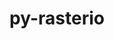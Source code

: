 ---
title: "py-rasterio"
layout: cache
categories: [package, develop]
meta: {"compilers": ["none"], "num_specs": 32, "num_specs_by_stack": {"ml-darwin-aarch64-mps": 13, "ml-linux-aarch64-cpu": 10, "ml-linux-aarch64-cuda": 10, "ml-linux-x86_64-cpu": 9, "ml-linux-x86_64-cuda": 9, "root": 32}, "oss": ["sequoia", "ubuntu24.04"], "platforms": ["darwin", "linux"], "stacks": ["ml-darwin-aarch64-mps", "ml-linux-aarch64-cpu", "ml-linux-aarch64-cuda", "ml-linux-x86_64-cpu", "ml-linux-x86_64-cuda", "root"], "targets": ["aarch64", "x86_64_v3"], "versions": ["1.4.3"]}
spec_details: [{"compiler": "none", "hash": "4hzxuk5jegzewvcx2frldynmc7xvabjd", "os": "sequoia", "platform": "darwin", "size": "-", "stacks": ["ml-darwin-aarch64-mps", "root"], "target": "aarch64", "variants": ["build_system=python_pip"], "versions": ["1.4.3"]}, {"compiler": "none", "hash": "5ck2jeglaqthvgddafbu7fypc4pz2bbb", "os": "ubuntu24.04", "platform": "linux", "size": "-", "stacks": ["ml-linux-x86_64-cpu", "ml-linux-x86_64-cuda", "root"], "target": "x86_64_v3", "variants": ["build_system=python_pip"], "versions": ["1.4.3"]}, {"compiler": "none", "hash": "agv7plsuvc5b7gvs3t5tbpjsdgjb4wv4", "os": "ubuntu24.04", "platform": "linux", "size": "-", "stacks": ["ml-linux-x86_64-cpu", "ml-linux-x86_64-cuda", "root"], "target": "x86_64_v3", "variants": ["build_system=python_pip"], "versions": ["1.4.3"]}, {"compiler": "none", "hash": "ch6qx7khuyehs2e6s3ybrz6cww4ru2hu", "os": "sequoia", "platform": "darwin", "size": "-", "stacks": ["ml-darwin-aarch64-mps", "root"], "target": "aarch64", "variants": ["build_system=python_pip"], "versions": ["1.4.3"]}, {"compiler": "none", "hash": "cy2cov2pavl2lcye7dpdu6wkiljcjbdw", "os": "sequoia", "platform": "darwin", "size": "-", "stacks": ["ml-darwin-aarch64-mps", "root"], "target": "aarch64", "variants": ["build_system=python_pip"], "versions": ["1.4.3"]}, {"compiler": "none", "hash": "dpl552nmyjbjxtavcgyy7t3eof5hm6q3", "os": "ubuntu24.04", "platform": "linux", "size": "-", "stacks": ["ml-linux-x86_64-cpu", "ml-linux-x86_64-cuda", "root"], "target": "x86_64_v3", "variants": ["build_system=python_pip"], "versions": ["1.4.3"]}, {"compiler": "none", "hash": "edi3jdin56q6pemupjhwh4c2uqjjfose", "os": "ubuntu24.04", "platform": "linux", "size": "-", "stacks": ["ml-linux-aarch64-cpu", "ml-linux-aarch64-cuda", "root"], "target": "aarch64", "variants": ["build_system=python_pip"], "versions": ["1.4.3"]}, {"compiler": "none", "hash": "f5vd44bdrfc7evsrapriuyisqdux2eq4", "os": "ubuntu24.04", "platform": "linux", "size": "-", "stacks": ["ml-linux-aarch64-cpu", "ml-linux-aarch64-cuda", "root"], "target": "aarch64", "variants": ["build_system=python_pip"], "versions": ["1.4.3"]}, {"compiler": "none", "hash": "fxrpva5r3s67ffl6l3kiwoftim7wir63", "os": "ubuntu24.04", "platform": "linux", "size": "-", "stacks": ["ml-linux-x86_64-cpu", "ml-linux-x86_64-cuda", "root"], "target": "x86_64_v3", "variants": ["build_system=python_pip"], "versions": ["1.4.3"]}, {"compiler": "none", "hash": "fzy623o7lrpd3w2igmkpp2wjlbjjldoz", "os": "sequoia", "platform": "darwin", "size": "-", "stacks": ["ml-darwin-aarch64-mps", "root"], "target": "aarch64", "variants": ["build_system=python_pip"], "versions": ["1.4.3"]}, {"compiler": "none", "hash": "g6zprzmuczrmy3sxtf66gmetev3ye3pe", "os": "sequoia", "platform": "darwin", "size": "-", "stacks": ["ml-darwin-aarch64-mps", "root"], "target": "aarch64", "variants": ["build_system=python_pip"], "versions": ["1.4.3"]}, {"compiler": "none", "hash": "hropcc3iswpkpuszjd4gpd5cvkeesdnu", "os": "sequoia", "platform": "darwin", "size": "-", "stacks": ["ml-darwin-aarch64-mps", "root"], "target": "aarch64", "variants": ["build_system=python_pip"], "versions": ["1.4.3"]}, {"compiler": "none", "hash": "i2a2yejtboxikhrkdj3fb7peeulsfoma", "os": "sequoia", "platform": "darwin", "size": "-", "stacks": ["ml-darwin-aarch64-mps", "root"], "target": "aarch64", "variants": ["build_system=python_pip"], "versions": ["1.4.3"]}, {"compiler": "none", "hash": "izmiycguumbkfbjkgfghla2ay22bki6s", "os": "ubuntu24.04", "platform": "linux", "size": "-", "stacks": ["ml-linux-aarch64-cpu", "ml-linux-aarch64-cuda", "root"], "target": "aarch64", "variants": ["build_system=python_pip"], "versions": ["1.4.3"]}, {"compiler": "none", "hash": "jkdgru7s7oe45twphwcw5l62344zrk35", "os": "sequoia", "platform": "darwin", "size": "-", "stacks": ["ml-darwin-aarch64-mps", "root"], "target": "aarch64", "variants": ["build_system=python_pip"], "versions": ["1.4.3"]}, {"compiler": "none", "hash": "k2mcsxwc2rv3c6c6whegci73vnyiq7bd", "os": "ubuntu24.04", "platform": "linux", "size": "-", "stacks": ["ml-linux-x86_64-cpu", "ml-linux-x86_64-cuda", "root"], "target": "x86_64_v3", "variants": ["build_system=python_pip"], "versions": ["1.4.3"]}, {"compiler": "none", "hash": "lubo4euvsrqppfskon4ou5arjqnd7ncp", "os": "sequoia", "platform": "darwin", "size": "-", "stacks": ["ml-darwin-aarch64-mps", "root"], "target": "aarch64", "variants": ["build_system=python_pip"], "versions": ["1.4.3"]}, {"compiler": "none", "hash": "mb4mmuptr776wswo6ukrfcao23qcpipg", "os": "ubuntu24.04", "platform": "linux", "size": "-", "stacks": ["ml-linux-aarch64-cpu", "ml-linux-aarch64-cuda", "root"], "target": "aarch64", "variants": ["build_system=python_pip"], "versions": ["1.4.3"]}, {"compiler": "none", "hash": "ncvfrkgvk2haedfqttu7rihwtomqtqez", "os": "ubuntu24.04", "platform": "linux", "size": "-", "stacks": ["ml-linux-x86_64-cpu", "ml-linux-x86_64-cuda", "root"], "target": "x86_64_v3", "variants": ["build_system=python_pip"], "versions": ["1.4.3"]}, {"compiler": "none", "hash": "oszmxhhzrzfss2ncbaovrgu6bia6eyse", "os": "ubuntu24.04", "platform": "linux", "size": "-", "stacks": ["ml-linux-x86_64-cpu", "ml-linux-x86_64-cuda", "root"], "target": "x86_64_v3", "variants": ["build_system=python_pip"], "versions": ["1.4.3"]}, {"compiler": "none", "hash": "qpt26t5mzqq2sux54jgptzrd53c4kfyj", "os": "ubuntu24.04", "platform": "linux", "size": "-", "stacks": ["ml-linux-aarch64-cpu", "ml-linux-aarch64-cuda", "root"], "target": "aarch64", "variants": ["build_system=python_pip"], "versions": ["1.4.3"]}, {"compiler": "none", "hash": "rjc5jk4rtlhprctsmgiljx3cdsdbqeix", "os": "ubuntu24.04", "platform": "linux", "size": "-", "stacks": ["ml-linux-aarch64-cpu", "ml-linux-aarch64-cuda", "root"], "target": "aarch64", "variants": ["build_system=python_pip"], "versions": ["1.4.3"]}, {"compiler": "none", "hash": "s7ccfx6cxgzzexuqzliw64tsdok6dcan", "os": "ubuntu24.04", "platform": "linux", "size": "-", "stacks": ["ml-linux-aarch64-cpu", "ml-linux-aarch64-cuda", "root"], "target": "aarch64", "variants": ["build_system=python_pip"], "versions": ["1.4.3"]}, {"compiler": "none", "hash": "sutdj7i4rqld246wfeco3kyw7w2zmn24", "os": "sequoia", "platform": "darwin", "size": "-", "stacks": ["ml-darwin-aarch64-mps", "root"], "target": "aarch64", "variants": ["build_system=python_pip"], "versions": ["1.4.3"]}, {"compiler": "none", "hash": "uqpwexzsx4oqobjx3ioyylitgbwayojj", "os": "ubuntu24.04", "platform": "linux", "size": "-", "stacks": ["ml-linux-aarch64-cpu", "ml-linux-aarch64-cuda", "root"], "target": "aarch64", "variants": ["build_system=python_pip"], "versions": ["1.4.3"]}, {"compiler": "none", "hash": "viq6o7ve74ijv3fwgaon6tulajv2sx55", "os": "sequoia", "platform": "darwin", "size": "-", "stacks": ["ml-darwin-aarch64-mps", "root"], "target": "aarch64", "variants": ["build_system=python_pip"], "versions": ["1.4.3"]}, {"compiler": "none", "hash": "vnangr3zofflqdfgsxznayh2sqi7xljh", "os": "ubuntu24.04", "platform": "linux", "size": "-", "stacks": ["ml-linux-x86_64-cpu", "ml-linux-x86_64-cuda", "root"], "target": "x86_64_v3", "variants": ["build_system=python_pip"], "versions": ["1.4.3"]}, {"compiler": "none", "hash": "vrs4nqgz7ihjn4c6vc372vsiytecvzma", "os": "ubuntu24.04", "platform": "linux", "size": "-", "stacks": ["ml-linux-aarch64-cpu", "ml-linux-aarch64-cuda", "root"], "target": "aarch64", "variants": ["build_system=python_pip"], "versions": ["1.4.3"]}, {"compiler": "none", "hash": "vrvh2yq5vm4joohbkh7lwb7brrkeaqgi", "os": "ubuntu24.04", "platform": "linux", "size": "-", "stacks": ["ml-linux-x86_64-cpu", "ml-linux-x86_64-cuda", "root"], "target": "x86_64_v3", "variants": ["build_system=python_pip"], "versions": ["1.4.3"]}, {"compiler": "none", "hash": "x3cgsyovnlmyi4vr6vhhb6vgo3rv5q6f", "os": "sequoia", "platform": "darwin", "size": "-", "stacks": ["ml-darwin-aarch64-mps", "root"], "target": "aarch64", "variants": ["build_system=python_pip"], "versions": ["1.4.3"]}, {"compiler": "none", "hash": "xlawpbu2flocipyyyqsg4pekmeg4g3dt", "os": "sequoia", "platform": "darwin", "size": "-", "stacks": ["ml-darwin-aarch64-mps", "root"], "target": "aarch64", "variants": ["build_system=python_pip"], "versions": ["1.4.3"]}, {"compiler": "none", "hash": "xqpq6jevzvezgtfekgd4o263bz5wvyzh", "os": "ubuntu24.04", "platform": "linux", "size": "-", "stacks": ["ml-linux-aarch64-cpu", "ml-linux-aarch64-cuda", "root"], "target": "aarch64", "variants": ["build_system=python_pip"], "versions": ["1.4.3"]}]
---
